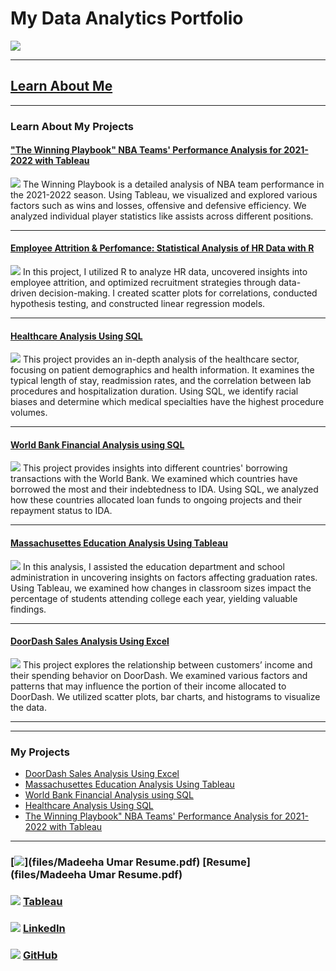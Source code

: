 # My Data Analytics Portfolio
[<img src="images/Github portfolio banner GIF.gif?raw=true"/>](https://www.linkedin.com/in/madeehaumar/)

---






## [Learn About Me](/aboutme.md)






---



### Learn About My Projects



#### ["The Winning Playbook" NBA Teams' Performance Analysis for 2021-2022 with Tableau](https://www.linkedin.com/pulse/winning-playbook-nba-teams-performance-analysis-2021-2022-umar/)
[<img src="images/NBA analysis ball image.png"/>](https://www.linkedin.com/pulse/winning-playbook-nba-teams-performance-analysis-2021-2022-umar/)
The Winning Playbook is a detailed analysis of NBA team performance in the 2021-2022 season. Using Tableau, we visualized and explored various factors such as wins and losses, offensive and defensive efficiency. We analyzed individual player statistics like assists across different positions.


---


#### [Employee Attrition & Perfomance: Statistical Analysis of HR Data with R](https://www.linkedin.com/pulse/employee-attrition-performance-statistical-analysis-ibm-madeeha-umar%3FtrackingId=sQMnJUoVRgKt%252FotpdadyEw%253D%253D/?trackingId=sQMnJUoVRgKt%2FotpdadyEw%3D%3D)
[<img src="images/HR Analytics PNG.png"/>](https://www.linkedin.com/pulse/employee-attrition-performance-statistical-analysis-ibm-madeeha-umar%3FtrackingId=sQMnJUoVRgKt%252FotpdadyEw%253D%253D/?trackingId=sQMnJUoVRgKt%2FotpdadyEw%3D%3D)
In this project, I utilized R to analyze HR data, uncovered insights into employee attrition, and optimized recruitment strategies through data-driven decision-making. I created scatter plots for correlations, conducted hypothesis testing, and constructed linear regression models.


---


#### [Healthcare Analysis Using SQL](https://www.linkedin.com/pulse/healthcare-analysis-using-sql-madeeha-umar/?trackingId=0fO1RW9wRay99fymqD1aJw%3D%3D)
[<img src="images/Healthcare Analysis image.png"/>](https://www.linkedin.com/pulse/healthcare-analysis-using-sql-madeeha-umar/?trackingId=0fO1RW9wRay99fymqD1aJw%3D%3D)
This project provides an in-depth analysis of the healthcare sector, focusing on patient demographics and health information. It examines the typical length of stay, readmission rates, and the correlation between lab procedures and hospitalization duration. Using SQL, we identify racial biases and determine which medical specialties have the highest procedure volumes.


---


#### [World Bank Financial Analysis using SQL](https://www.linkedin.com/pulse/world-bank-financial-analysis-using-sql-madeeha-umar%3FtrackingId=z%252B67iKkMRhyF0fIH4r0Ldg%253D%253D/?trackingId=z%2B67iKkMRhyF0fIH4r0Ldg%3D%3D)
[<img src="images/SQL Project image.png"/>](https://www.linkedin.com/pulse/world-bank-financial-analysis-using-sql-madeeha-umar%3FtrackingId=z%252B67iKkMRhyF0fIH4r0Ldg%253D%253D/?trackingId=z%2B67iKkMRhyF0fIH4r0Ldg%3D%3D)
This project provides insights into different countries' borrowing transactions with the World Bank. We examined which countries have borrowed the most and their indebtedness to IDA. Using SQL, we analyzed how these countries allocated loan funds to ongoing projects and their repayment status to IDA.


---


#### [Massachusettes Education Analysis Using Tableau](https://www.linkedin.com/pulse/massachusetts-education-analysis-tableau-madeeha-umar/)
[<img src="images/Thumbnail2.png"/>](https://www.linkedin.com/pulse/massachusetts-education-analysis-tableau-madeeha-umar/)
In this analysis, I assisted the education department and school administration in uncovering insights on factors affecting graduation rates. Using Tableau, we examined how changes in classroom sizes impact the percentage of students attending college each year, yielding valuable findings.

---


#### [DoorDash Sales Analysis Using Excel](https://www.linkedin.com/pulse/doordash-sales-analysis-using-excel-madeeha-umar/?trackingId=w4sjOJInQvGeRytPnByHLg%3D%3D)
[<img src="images/DoorDash Sales Analysis Bike GIF.gif"/>](https://www.linkedin.com/pulse/doordash-sales-analysis-using-excel-madeeha-umar/?trackingId=w4sjOJInQvGeRytPnByHLg%3D%3D)
This project explores the relationship between customers’ income and their spending behavior on DoorDash. We examined various factors and patterns that may influence the portion of their income allocated to DoorDash. We utilized scatter plots, bar charts, and histograms to visualize the data.



---


---


### My Projects

- [DoorDash Sales Analysis Using Excel](https://www.linkedin.com/pulse/doordash-sales-analysis-using-excel-madeeha-umar/?trackingId=w4sjOJInQvGeRytPnByHLg%3D%3D)
- [Massachusettes Education Analysis Using Tableau](https://www.linkedin.com/pulse/massachusetts-education-analysis-tableau-madeeha-umar/)
- [World Bank Financial Analysis using SQL](https://www.linkedin.com/pulse/world-bank-financial-analysis-using-sql-madeeha-umar%3FtrackingId=z%252B67iKkMRhyF0fIH4r0Ldg%253D%253D/?trackingId=z%2B67iKkMRhyF0fIH4r0Ldg%3D%3D)
- [Healthcare Analysis Using SQL](https://www.linkedin.com/pulse/healthcare-analysis-using-sql-madeeha-umar/?trackingId=0fO1RW9wRay99fymqD1aJw%3D%3D)
- [The Winning Playbook" NBA Teams' Performance Analysis for 2021-2022 with Tableau](https://www.linkedin.com/pulse/winning-playbook-nba-teams-performance-analysis-2021-2022-umar/)

---
### [<img src="images/doc_icon.png?raw=true"/>](files/Madeeha Umar Resume.pdf)      [Resume](files/Madeeha Umar Resume.pdf)




### [<img src="images/tableau_icon.png?raw=true"/>](https://public.tableau.com/app/profile/madeeha.umar)   [Tableau](https://public.tableau.com/app/profile/madeeha.umar)





### [<img src="images/linkedin_icon.png?raw=true"/>](https://www.linkedin.com/in/madeehaumar/)                                       [LinkedIn](https://www.linkedin.com/in/madeehaumar/)












### [<img src="images/GitHub_icon40.png?raw=true"/>](https://github.com/madeehaumar)             [GitHub](https://github.com/madeehaumar)
